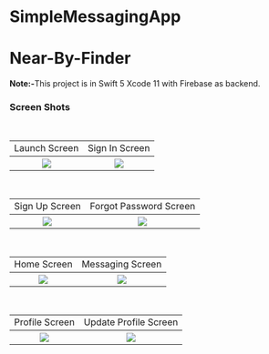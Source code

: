 # SimpleMessagingApp

# Near-By-Finder


<b>Note:-</b>This project is in Swift 5 Xcode 11 with Firebase as backend.

### Screen Shots
<table>
  <tr>
    <td align="center">Launch Screen</td>
    <td align="center">Sign In Screen</td>
  </tr>
  <tr>
    <th rowspan="9"><img src="https://user-images.githubusercontent.com/59941334/83703998-95ca7000-a62e-11ea-9aff-368feafa70d7.png"></th>
    <th rowspan="9"><img src="https://user-images.githubusercontent.com/59941334/83704047-a67ae600-a62e-11ea-9a0e-b2554d89520c.png"></th>
  </tr>
  <br>
</table>

<table>
  <tr>
    <td align="center">Sign Up Screen</td>
    <td align="center">Forgot Password Screen</td>
  </tr>
  <tr>
    <th rowspan="9"><img src="https://user-images.githubusercontent.com/59941334/83704051-a975d680-a62e-11ea-86bd-643781c8f89a.png"></th>
    <th rowspan="9"><img src="https://user-images.githubusercontent.com/59941334/83704055-ab3f9a00-a62e-11ea-9165-f7f7cfc6b9e7.png"></th>
  </tr>
  <br>
</table>

<table>
  <tr>
    <td align="center">Home Screen</td>
    <td align="center">Messaging Screen</td>
  </tr>
  <tr>
    <th rowspan="9"><img src="https://user-images.githubusercontent.com/59941334/83704059-ae3a8a80-a62e-11ea-8ac1-9952b3374413.png"></th>
    <th rowspan="9"><img src="https://user-images.githubusercontent.com/59941334/83704061-b1ce1180-a62e-11ea-921e-427f47aa8e56.png"></th>
  </tr>
  <br>
</table>

<table>
  <tr>
    <td align="center">Profile Screen</td>
    <td align="center">Update Profile Screen</td>
  </tr>
  <tr>
    <th rowspan="9"><img src="https://user-images.githubusercontent.com/59941334/83704068-b692c580-a62e-11ea-877f-b0c961f8b58e.png"></th>
    <th rowspan="9"><img src="https://user-images.githubusercontent.com/59941334/83704072-b85c8900-a62e-11ea-971f-f56f1a1d4faf.png"></th>
  </tr>
  <br>
</table>
